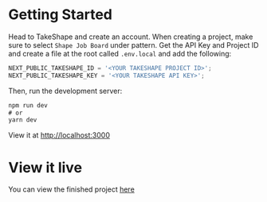 # Getting Started

Head to TakeShape and create an account. When creating a project, make sure to select `Shape Job Board` under pattern. Get the API Key and Project ID and create a file at the root called `.env.local` and add the following:

```jsx
NEXT_PUBLIC_TAKESHAPE_ID = '<YOUR TAKESHAPE PROJECT ID>';
NEXT_PUBLIC_TAKESHAPE_KEY = '<YOUR TAKESHAPE API KEY>';
```

Then, run the development server:

```jsx
npm run dev
# or
yarn dev
```

View it at [http://localhost:3000](http://localhost:3000)

# View it live

You can view the finished project [here](https://cryptnomicon.vercel.app/)
